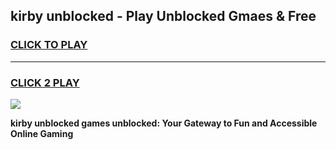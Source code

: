 
## kirby unblocked - Play Unblocked Gmaes & Free
<h3>
<a href="https://news.freeplayer.one?title=kirby_unblocked&ref=16F">CLICK TO PLAY</a></h3>
<hr>

<h3>
<a href="https://news.freeplayer.one?title=kirby_unblocked&ref=16F">CLICK 2 PLAY</a>
  
</h3>

<a href="https://news.freeplayer.one?title=kirby_unblocked&ref=16F/"><img src="https://clearcache.store/games.png"></a>


**kirby unblocked games unblocked: Your Gateway to Fun and Accessible Online Gaming**
